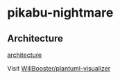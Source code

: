 # pikabu-nightmare

## Architecture

[architecture](docs/architecture.puml)

Visit [WillBooster/plantuml-visualizer](https://github.com/WillBooster/plantuml-visualizer)